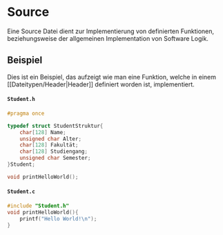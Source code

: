 # Source
Eine Source Datei dient zur Implementierung von definierten Funktionen, beziehungsweise der allgemeinen Implementation von Software Logik.
## Beispiel
Dies ist ein Beispiel, das aufzeigt wie man eine Funktion, welche in einem [[Dateitypen/Header|Header]] definiert worden ist, implementiert.
#### ``Student.h``
```c
#pragma once

typedef struct StudentStruktur{
	char[128] Name;
	unsigned char Alter;
	char[128] Fakultät;
	char[128] Studiengang;
	unsigned char Semester;
}Student;

void printHelloWorld();
```
#### ``Student.c``
```c
#include "Student.h"
void printHelloWorld(){
	printf("Hello World!\n");
}
```